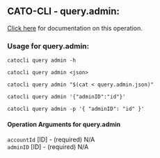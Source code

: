 
## CATO-CLI - query.admin:
[Click here](https://api.catonetworks.com/documentation/#query-query.admin) for documentation on this operation.

### Usage for query.admin:

`catocli query admin -h`

`catocli query admin <json>`

`catocli query admin "$(cat < query.admin.json)"`

`catocli query admin '{"adminID":"id"}'`

`catocli query admin -p '{
    "adminID": "id"
}'`


#### Operation Arguments for query.admin ####

`accountId` [ID] - (required) N/A    
`adminID` [ID] - (required) N/A    
